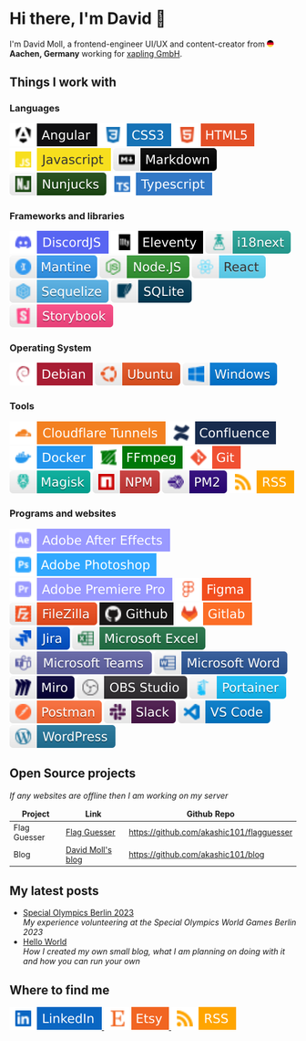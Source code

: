 
# Hi there, I'm David 👋

I'm David Moll, a frontend-engineer UI/UX and content-creator from <img src="./graphics/germany.png" alt="flag of Germany" width="12"/> **Aachen, Germany** working for [xapling GmbH](https://xapling.de).

## Things I work with

### Languages

![Angular](graphics/angular.svg) ![CSS3](graphics/css3.svg) ![HTML5](graphics/html5.svg) ![Javascript](graphics/javascript.svg) ![Markdown](graphics/markdown.svg) ![Nunjucks](graphics/nunjucks.svg) ![typescript](graphics/typescript.svg)

### Frameworks and libraries

![DiscordJS](graphics/discordjs.svg) ![Eleventy](graphics/eleventy.svg) ![i18next](graphics/i18next.svg) ![Mantine](graphics/mantine.svg) ![NodeJS](graphics/nodejs.svg) ![React](graphics/react.svg) ![Sequelize](graphics/sequelize.svg) ![sqlite](graphics/sqlite.svg) ![Storybook](graphics/storybook.svg)

### Operating System

![Debian](graphics/debian.svg) ![Ubuntu](graphics/ubuntu.svg) ![Windows](graphics/windows.svg)

### Tools

![Cloudflare Tunnels](graphics/cloudflaretunnels.svg) ![Confluence](graphics/confluence.svg) ![Docker](graphics/docker.svg) ![FFmpeg](graphics/ffmpeg.svg) ![git](graphics/git.svg) ![Magisk](graphics/magisk.svg) ![NPM](graphics/npm.svg) ![pm2](graphics/pm2.svg) ![RSS](graphics/rss.svg)

### Programs and websites

![Adobe After Effects](graphics/adobeaftereffects.svg) ![Adobe Photoshop](graphics/adobephotoshop.svg) ![Adobe Premiere Pro](graphics/adobepremierepro.svg) ![Figma](graphics/figma.svg) ![Filezilla](graphics/filezilla.svg) ![github](graphics/github.svg) ![gitlab](graphics/gitlab.svg) ![Jira](graphics/jira.svg) ![Excel](graphics/microsoftexcel.svg) ![Teams](graphics/microsoftteams.svg) ![Word](graphics/microsoftword.svg) ![Miro](graphics/miro.svg) ![OBS](graphics/obsstudio.svg) ![Portainer](graphics/portainer.svg) ![Postman](graphics/postman.svg) ![Slack](graphics/slack.svg) ![VS Code](graphics/vscode.svg) ![Wordpress](graphics/wordpress.svg)

## Open Source projects
<i>If any websites are offline then I am working on my server</i>
<table>
    <thead align="center">
    <tr>
        <td><b>Project</b></td>
        <td><b>Link</b></td>
        <td><b>Github Repo</b></td>
    </tr>
    </thead>
    <tbody>
        <tr>
            <td>Flag Guesser</td>
            <td><a href="https://flags.davidmoll.net">Flag Guesser</a></td>
            <td><a href="https://github.com/akashic101/flagguesser">https://github.com/akashic101/flagguesser</a></td>
        </tr>
        <tr>
            <td>Blog</td>
            <td><a href="https://blog.davidmoll.net">David Moll's blog</a></td>
            <td><a href="https://github.com/akashic101/blog">https://github.com/akashic101/blog</a></td>
        </tr>
    </tbody>
</table>

## My latest posts

<ul>
    <li>
        <a href="https://blog.davidmoll.net/blog/2023-12-23-2023-12-23-Special-Olympics-Berlin-2023">Special Olympics Berlin 2023</a><br><i>My experience volunteering at the Special Olympics World Games Berlin 2023</i>
    </li>
    <li>
        <a href="https://blog.davidmoll.net/blog/2023-12-21-Hello-World">Hello World</a><br><i>How I created my own small blog, what I am planning on doing with it and how you can run your own</i>
    </li>
</ul>

## Where to find me

<a href="https://www.linkedin.com/in/david-moll-3371511a1/">
  <img src="./graphics/linkedin.svg" />
</a>
<a href="https://www.etsy.com/shop/akashicartanddesign">
  <img src="./graphics/etsy.svg" />
</a>
<a href="https://www.blog.davidmoll.net/feed.xml">
  <img src="./graphics/rss.svg" />
</a>